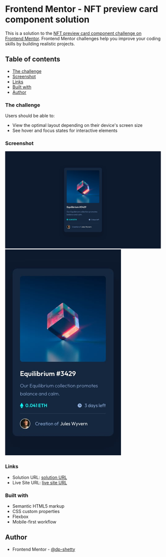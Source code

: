 # Frontend Mentor - NFT preview card component solution

This is a solution to the [NFT preview card component challenge on Frontend Mentor](https://www.frontendmentor.io/challenges/nft-preview-card-component-SbdUL_w0U). Frontend Mentor challenges help you improve your coding skills by building realistic projects. 

## Table of contents

  - [The challenge](#the-challenge)
  - [Screenshot](#screenshot)
  - [Links](#links)
  - [Built with](#built-with)
  - [Author](#author)

### The challenge

Users should be able to:

- View the optimal layout depending on their device's screen size
- See hover and focus states for interactive elements

### Screenshot

![Desktop design](./images/desktop-design.jpg)
![Mobile design](./images/mobile-design.jpg)


### Links

- Solution URL:  [solution URL](https://github.com/dp-shetty/NFT-previewCard)
- Live Site URL: [live site URL](https://dp-shetty.github.io/NFT-previewCard/index.html)

### Built with

- Semantic HTML5 markup
- CSS custom properties
- Flexbox
- Mobile-first workflow

## Author

- Frontend Mentor - [@dp-shetty](https://www.frontendmentor.io/profile/dp-shetty)
